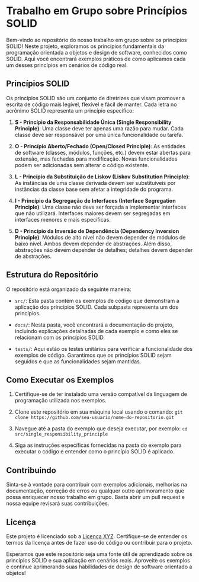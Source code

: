 # Trabalho em Grupo sobre Princípios SOLID

Bem-vindo ao repositório do nosso trabalho em grupo sobre os princípios SOLID! Neste projeto, exploramos os princípios fundamentais da programação orientada a objetos e design de software, conhecidos como SOLID. Aqui você encontrará exemplos práticos de como aplicamos cada um desses princípios em cenários de código real.

## Princípios SOLID

Os princípios SOLID são um conjunto de diretrizes que visam promover a escrita de código mais legível, flexível e fácil de manter. Cada letra no acrônimo SOLID representa um princípio específico:

1. **S - Princípio da Responsabilidade Única (Single Responsibility Principle)**: Uma classe deve ter apenas uma razão para mudar. Cada classe deve ser responsável por uma única funcionalidade ou tarefa.

2. **O - Princípio Aberto/Fechado (Open/Closed Principle)**: As entidades de software (classes, módulos, funções, etc.) devem estar abertas para extensão, mas fechadas para modificação. Novas funcionalidades podem ser adicionadas sem alterar o código existente.

3. **L - Princípio da Substituição de Liskov (Liskov Substitution Principle)**: As instâncias de uma classe derivada devem ser substituíveis por instâncias da classe base sem afetar a integridade do programa.

4. **I - Princípio da Segregação de Interfaces (Interface Segregation Principle)**: Uma classe não deve ser forçada a implementar interfaces que não utilizará. Interfaces maiores devem ser segregadas em interfaces menores e mais específicas.

5. **D - Princípio da Inversão de Dependência (Dependency Inversion Principle)**: Módulos de alto nível não devem depender de módulos de baixo nível. Ambos devem depender de abstrações. Além disso, abstrações não devem depender de detalhes; detalhes devem depender de abstrações.

## Estrutura do Repositório

O repositório está organizado da seguinte maneira:

- `src/`: Esta pasta contém os exemplos de código que demonstram a aplicação dos princípios SOLID. Cada subpasta representa um dos princípios.

- `docs/`: Nesta pasta, você encontrará a documentação do projeto, incluindo explicações detalhadas de cada exemplo e como eles se relacionam com os princípios SOLID.

- `tests/`: Aqui estão os testes unitários para verificar a funcionalidade dos exemplos de código. Garantimos que os princípios SOLID sejam seguidos e que as funcionalidades sejam mantidas.

## Como Executar os Exemplos

1. Certifique-se de ter instalado uma versão compatível da linguagem de programação utilizada nos exemplos.

2. Clone este repositório em sua máquina local usando o comando: `git clone https://github.com/seu-usuario/nome-do-repositorio.git`

3. Navegue até a pasta do exemplo que deseja executar, por exemplo: `cd src/single_responsibility_principle`

4. Siga as instruções específicas fornecidas na pasta do exemplo para executar o código e entender como o princípio SOLID é aplicado.

## Contribuindo

Sinta-se à vontade para contribuir com exemplos adicionais, melhorias na documentação, correção de erros ou qualquer outro aprimoramento que possa enriquecer nosso trabalho em grupo. Basta abrir um pull request e nossa equipe revisará suas contribuições.

## Licença

Este projeto é licenciado sob a [Licença XYZ](https://opensource.org/licenses/XYZ). Certifique-se de entender os termos da licença antes de fazer uso do código ou contribuir para o projeto.

Esperamos que este repositório seja uma fonte útil de aprendizado sobre os princípios SOLID e sua aplicação em cenários reais. Aproveite os exemplos e continue aprimorando suas habilidades de design de software orientado a objetos!
